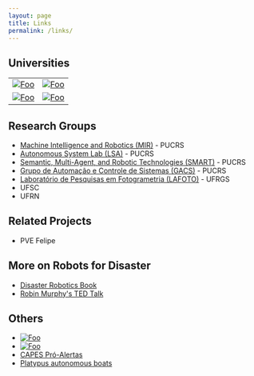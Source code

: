 ```yaml
---
layout: page
title: Links
permalink: /links/
---
```


## Universities

| | |
| --- | --- |
| <a href="http://www.pucrs.br/" rel="PUCRS">![Foo](../images/pucrs.png)</a> |  <a href="http://www.ufrn.br/" rel="UFRN">![Foo](../images/ufrn.png)</a>  |
| <a href="http://www.ufrgs.br/" rel="UFRGS">![Foo](../images/ufrgs.jpg)</a>  | <a href="http://www.ufsc.br/" rel="UFSC">![Foo](../images/ufsc.png)</a>  |


## Research Groups


 - [Machine Intelligence and Robotics (MIR)](https://mir-pucrs.github.io/) - PUCRS
 - [Autonomous System Lab (LSA)](http://lsa.pucrs.br/) - PUCRS
 - [Semantic, Multi-Agent, and Robotic Technologies (SMART)](https://smart-pucrs.github.io/) - PUCRS
 - [Grupo de Automação e Controle de Sistemas (GACS)](http://www.feng.pucrs.br/~gacs/) - PUCRS
 - [Laboratório de Pesquisas em Fotogrametria (LAFOTO)](https://www.ufrgs.br/lafoto/) - UFRGS
 - UFSC
 - UFRN


## Related Projects 
 
- PVE Felipe

## More on Robots for Disaster

- [Disaster Robotics Book](https://mitpress.mit.edu/books/disaster-robotics)
- [Robin Murphy's TED Talk](https://www.ted.com/talks/robin_murphy_these_robots_come_to_the_rescue_after_a_disaster)
 
## Others

- <a href="http://www.cemaden.gov.br/" rel="CEMADEN">![Foo](../images/cemaden.jpg)</a> 
- <a href="http://www.capes.gov.br/" rel="CAPES">![Foo](../images/capes.png)</a> 
- [CAPES Pró-Alertas](http://www.capes.gov.br/bolsas/programas-especiais/pro-alertas)
- [Platypus autonomous boats](http://senseplatypus.com/)

 

